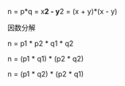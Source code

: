 n = p\*q = x**2 - y**2 = (x + y)*(x - y)

因数分解

n = p1 * p2 * q1 * q2

n = (p1 * q1) * (p2 * q2)

n = (p1 * q2) * (p2 * q1)
